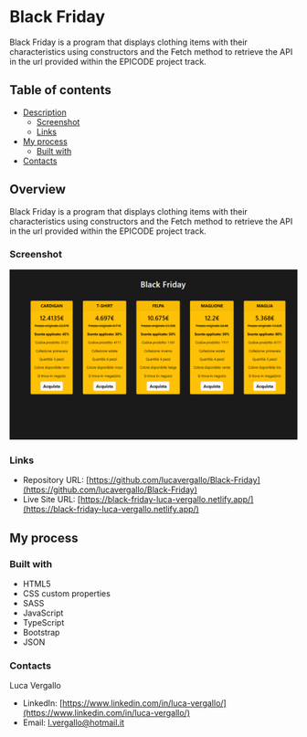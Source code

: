 # Black Friday
Black Friday is a program that displays clothing items with their characteristics using constructors and the Fetch method to retrieve the API in the url provided within the EPICODE project track.

## Table of contents

- [Description](#overview)
  - [Screenshot](#screenshot)
  - [Links](#links)
- [My process](#my-process)
  - [Built with](#built-with)
- [Contacts](#contacts)



## Overview

Black Friday is a program that displays clothing items with their characteristics using constructors and the Fetch method to retrieve the API in the url provided within the EPICODE project track.

### Screenshot

![](./asset/IMG/black-friday.png)



### Links

- Repository URL: [https://github.com/lucavergallo/Black-Friday](https://github.com/lucavergallo/Black-Friday)
- Live Site URL: [https://black-friday-luca-vergallo.netlify.app/](https://black-friday-luca-vergallo.netlify.app/)

## My process

### Built with

- HTML5
- CSS custom properties
- SASS
- JavaScript
- TypeScript
- Bootstrap
- JSON


### Contacts

Luca Vergallo

- LinkedIn: [https://www.linkedin.com/in/luca-vergallo/](https://www.linkedin.com/in/luca-vergallo/)
- Email: l.vergallo@hotmail.it

